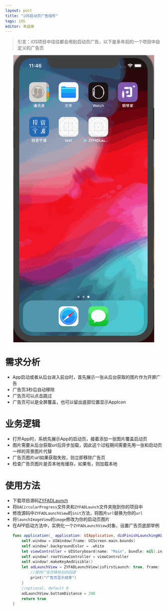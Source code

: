 ```yaml
---
layout: post
title: "iOS启动页广告组件"
tags: iOS
editor: 朱益锋
---
```

> 引言：iOS项目中往往都会用到启动页广告，以下是多年前的一个项目中自定义的广告页

<p style="text-align: center;"><img src="/assets/img/posts/iOS启动页广告/ZYFADLaunch.gif" alt="效果图"></p>

# 需求分析
- App启动或者从后台进入前台时，首先展示一张从后台获取的图片作为开屏广告
- 广告页3秒后自动移除
- 广告页可以点击跳过
- 广告页可以是全屏覆盖，也可以留出底部位置显示AppIcon

# 业务逻辑
- 打开App时，系统先展示App的启动页，接着添加一张图片覆盖启动页
- 图片需要从后台获取url后异步加载，因此这个过程期间需要先用一张和启动页一样的背景图片代替
- 广告页图片url如果获取失败，则立即移除广告页
- 检查广告页图片是否本地有缓存，如果有，则加载本地

# 使用方法
- 下载项目源码[ZYFADLaunch](https://github.com/zyfilife/ZYFADLaunch)
- 将`DACircularProgress`文件夹和`ZYFADLaunch`文件夹拖到你的项目中
- 修改源码中`ZYFADLaunchView`的`init`方法，将图片`url`替换为你的`url`
- 将`launchImageView`的`image`修改为你的启动页图片
- 在APP启动方法中，实例化一个`ZYFADLaunchView`对象，设置广告页底部举例
	```swift
	func application(_ application: UIApplication, didFinishLaunchingWithOptions launchOptions: [UIApplicationLaunchOptionsKey: Any]?) -> Bool {
		self.window = UIWindow(frame: UIScreen.main.bounds)
		self.window?.backgroundColor = .white
		let viewController = UIStoryboard(name: "Main", bundle: nil).instantiateViewController(withIdentifier: "ViewController") as! ViewController
		self.window?.rootViewController = viewController
		self.window?.makeKeyAndVisible()
		let adLaunchView = ZYFADLaunchView(isFirstLaunch: true, frame: UIScreen.main.bounds) {
			//提供广告页移除后的回调
			print("广告页显示结束")
		}
		//optional, default 0
		adLaunchView.bottomDistance = 200
		return true
    }
	```